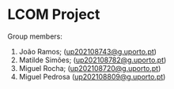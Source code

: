 # LCOM Project

Group members:

1. João Ramos; (up202108743@g.uporto.pt)
2. Matilde Simões; (up202108782@g.uporto.pt)
3. Miguel Rocha; (up202108720@g.uporto.pt)
4. Miguel Pedrosa (up202108809@g.uporto.pt)
